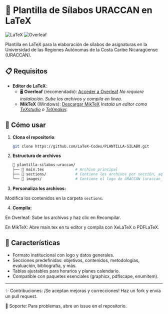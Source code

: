 # 🌟 Plantilla de Sílabos URACCAN en LaTeX

![LaTeX](https://img.shields.io/badge/LaTeX-47A141?style=for-the-badge&logo=LaTeX&logoColor=white)
![Overleaf](https://img.shields.io/badge/Overleaf-388A12?style=for-the-badge&logo=overleaf&logoColor=white)

Plantilla en LaTeX para la elaboración de sílabos de asignaturas en la Universidad de las Regiones Autónomas de la Costa Caribe Nicaragüense (URACCAN).

## 📋 Requisitos

- **Editor de LaTeX**:
  - 🖥️ **Overleaf** (recomendado): [Acceder a Overleaf](https://es.overleaf.com/)
    *No requiere instalación. Sube los archivos y compila en línea.*
  - **MikTeX** (Windows): [Descargar MikTeX](https://miktex.org/download)
    *Instala un editor como [TeXstudio](https://www.texstudio.org/) o [TeXmaker](http://www.xm1math.net/texmaker/).*

## 🚀 Cómo usar

1. **Clona el repositorio**:
   ```bash
   git clone https://github.com/LaTeX-Codex/PLANTILLA-SILABO.git

2. **Estructura de archivos**
    ```bash
    📁 plantilla-silabos-uraccan/
    ├── 📄 main.tex              # Archivo principal
    ├── 📁 sections/             # Contiene los archivos por sección, aquí editarás solamente
    └── 📁 images/               # Contiene el logo de URACCAN (uraccan_logo.png)

3. **Personaliza los archivos:**

Modifica los contenidos en la carpeta `sections`.

4. **Compila:**

En Overleaf: Sube los archivos y haz clic en Recompilar.

En MikTeX: Abre main.tex en tu editor y compila con XeLaTeX o PDFLaTeX.

## 📌 Características

- Formato institucional con logo y datos generales.
- Secciones predefinidas: objetivos, contenidos, metodologías, evaluación, bibliografía, y más.
- Tablas ajustables para horarios y planes calendario.
- Compatible con paquetes esenciales (graphicx, pdflscape, enumitem).

---

✨ Contribuciones: ¡Se aceptan mejoras y correcciones! Haz un fork y envía un pull request.

🔧 Soporte: Para problemas, abre un issue en el repositorio.